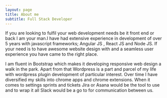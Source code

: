 ```yaml
---
layout: page
title: About me
subtitle: Full Stack Developer
---
```


If you are looking to fulfil your web development needs be it front end or back I am your man.I have had extensive experience in development of over 5 years with javascript frameworks; Angular JS , React JS and Node JS. If your need is to have awesome website design with and a seamless user experience you have came to the right place.

I am fluent in Bootstrap which makes it developing responsive web design a walk in the park. Apart from that Wordpress is a part and parcel of my life with wordpress plugin development of particular interest. Over time I have diversified my skills into chrome apps and chrome extensions. When it comes to settings sprints and tickets Jira or Asana would be the tool to use and to wrap it all Slack would be a go to for communication between us.

